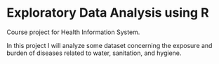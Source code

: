 #  Exploratory Data Analysis using R
Course project for Health Information System. 

In this project I will analyze some dataset concerning the exposure and burden of diseases related to water, sanitation, and hygiene.
